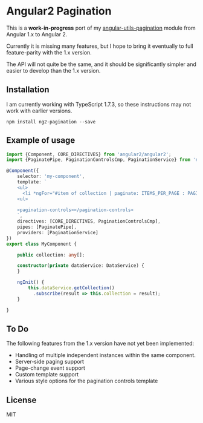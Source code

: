 # Angular2 Pagination

This is a **work-in-progress** port of my [angular-utils-pagination](https://github.com/michaelbromley/angularUtils/tree/master/src/directives/pagination)
module from Angular 1.x to Angular 2.

Currently it is missing many features, but I hope to bring it eventually to full feature-parity with the 1.x version.

The API will not quite be the same, and it should be significantly simpler and easier to develop than the 1.x version.

## Installation

I am currently working with TypeScript 1.7.3, so these instructions may not work with earlier versions.

```
npm install ng2-pagination --save
```


## Example of usage

```TypeScript
import {Component, CORE_DIRECTIVES} from 'angular2/angular2';
import {PaginatePipe, PaginationControlsCmp, PaginationService} from 'ng2-pagination';

@Component({
    selector: 'my-component',
    template: `
    <ul>
      <li *ngFor="#item of collection | paginate: ITEMS_PER_PAGE : PAGINATION_ID"> ... </li>
    <ul>
               
    <pagination-controls></pagination-controls>
    `,
    directives: [CORE_DIRECTIVES, PaginationControlsCmp],
    pipes: [PaginatePipe],
    providers: [PaginationService]
})
export class MyComponent {

    public collection: any[];  

    constructor(private dataService: DataService) {
    }

    ngInit() {
        this.dataService.getCollection()
          .subscribe(result => this.collection = result);
    }

}
```

## To Do

The following features from the 1.x version have not yet been implemented:

- Handling of multiple independent instances within the same component.
- Server-side paging support
- Page-change event support
- Custom template support
- Various style options for the pagination controls template


## License

MIT